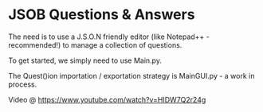 # JSOB Questions & Answers

The need is to use a J.S.O.N friendly editor (like Notepad++ - recommended!) to manage a collection of questions.

To get started, we simply need to use Main.py. 

The Quest()ion importation / exportation strategy is MainGUI.py - a work in process.

Video @ https://www.youtube.com/watch?v=HIDW7Q2r24g
